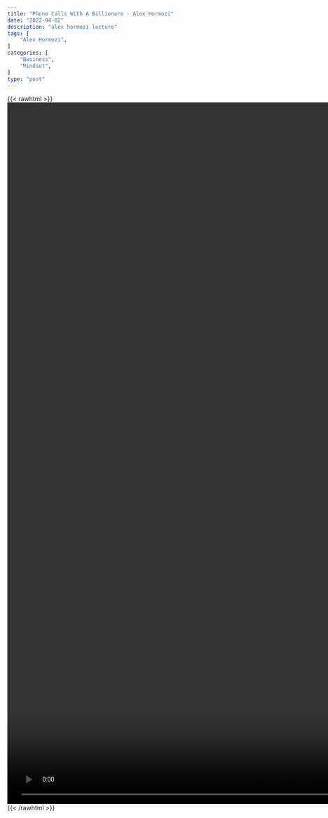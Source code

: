 ```yaml
---
title: "Phone Calls With A Billionare - Alex Hormozi"
date: "2022-04-02"
description: "alex hormozi lecture"
tags: [
    "Alex Hormozi",
]
categories: [
    "Business",
    "Mindset",
]
type: "post"
---
```

{{< rawhtml >}}
    <video style="height:40vh;width:auto" overflow="hidden" controls>
        <source src="https://lectures.dev00ps.com/ah-vids/I_spent_120_000_for_4_phone_calls_with_GRANT_CARDONE...what_I_learned_from_call_2.mp4" type="video/mp4"> 
    </video>
{{< /rawhtml >}}